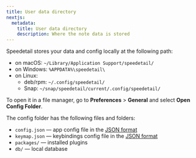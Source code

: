 ```yaml
---
title: User data directory
nextjs:
  metadata:
    title: User data directory
    description: Where the note data is stored
---
```


Speedetail stores your data and config locally at the following path:

- on macOS: `~/Library/Application Support/speedetail/`
- on Windows: `%APPDATA%\speedetail\`
- on Linux:
  - deb/rpm: `~/.config/speedetail/`
  - Snap: `~/snap/speedetail/current/.config/speedetail/`

To open it in a file manager, go to **Preferences** > **General** and select **Open Config Folder**.

The config folder has the following files and folders:

- `config.json` — app config file in the [JSON format](https://www.json.org/json-en.html)
- `keymap.json` — keybindings config file in the [JSON format](https://www.json.org/json-en.html)
- `packages/` — installed plugins
- `db/` — local database
